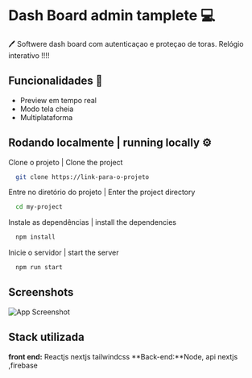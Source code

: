 
# Dash Board admin tamplete  💻 
 🖊 
Softwere dash board com autenticaçao e proteçao de toras.
Relógio interativo !!!!

## Funcionalidades   💎 


- Preview em tempo real
- Modo tela cheia
- Multiplataforma


## Rodando localmente  | running locally ⚙️ 

Clone o projeto | Clone the project

```bash
  git clone https://link-para-o-projeto
```

Entre no diretório do projeto | Enter the project directory

```bash
  cd my-project
```

Instale as dependências | install the dependencies

```bash
  npm install
```

Inicie o servidor | start the server

```bash
  npm run start
```


## Screenshots

![App Screenshot](../src/assets/vovo.png)


## Stack utilizada

**front end:** Reactjs nextjs tailwindcss
**Back-end:**Node, api nextjs ,firebase


